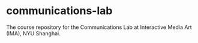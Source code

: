 # communications-lab
The course repository for the Communications Lab at Interactive Media Art (IMA), NYU Shanghai.
